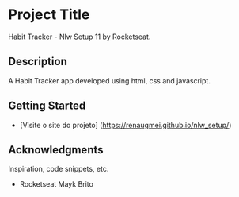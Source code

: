# Project Title

Habit Tracker - Nlw Setup 11 by Rocketseat.

## Description

A Habit Tracker app developed using html, css and javascript.

## Getting Started

- [Visite o site do projeto] (https://renaugmei.github.io/nlw_setup/)

## Acknowledgments

Inspiration, code snippets, etc.
* Rocketseat Mayk Brito